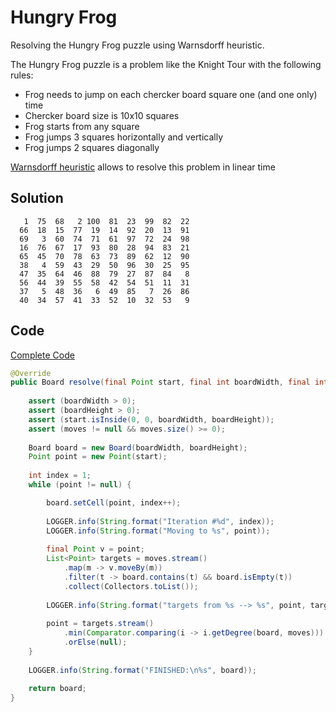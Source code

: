 # Hungry Frog

Resolving the Hungry Frog puzzle using Warnsdorff heuristic.

The Hungry Frog puzzle is a problem like the Knight Tour with the following rules:
* Frog needs to jump on each chercker board square one (and one only) time
* Chercker board size is 10x10 squares
* Frog starts from any square
* Frog jumps 3 squares horizontally and vertically
* Frog jumps 2 squares diagonally

[Warnsdorff heuristic](https://en.wikipedia.org/wiki/Knight%27s_tour) allows to resolve this problem in linear time

## Solution

```
   1  75  68   2 100  81  23  99  82  22
  66  18  15  77  19  14  92  20  13  91
  69   3  60  74  71  61  97  72  24  98
  16  76  67  17  93  80  28  94  83  21
  65  45  70  78  63  73  89  62  12  90
  38   4  59  43  29  50  96  30  25  95
  47  35  64  46  88  79  27  87  84   8
  56  44  39  55  58  42  54  51  11  31
  37   5  48  36   6  49  85   7  26  86
  40  34  57  41  33  52  10  32  53   9
```

## Code

[Complete Code](https://github.com/mad4j/puzzles/tree/master/src/dolmisani/puzzles/hungryfrog)

```java
@Override
public Board resolve(final Point start, final int boardWidth, final int boardHeight, final List<Delta> moves) {
	
	assert (boardWidth > 0);
	assert (boardHeight > 0);
	assert (start.isInside(0, 0, boardWidth, boardHeight));
	assert (moves != null && moves.size() >= 0);
		
	Board board = new Board(boardWidth, boardHeight);
	Point point = new Point(start);
		
	int index = 1;		
	while (point != null) {

		board.setCell(point, index++);
			
		LOGGER.info(String.format("Iteration #%d", index));
		LOGGER.info(String.format("Moving to %s", point));
			
		final Point v = point;
		List<Point> targets = moves.stream()	
			.map(m -> v.moveBy(m))
			.filter(t -> board.contains(t) && board.isEmpty(t))
			.collect(Collectors.toList());
			
		LOGGER.info(String.format("targets from %s --> %s", point, targets));
			
		point = targets.stream()
			.min(Comparator.comparing(i -> i.getDegree(board, moves)))
			.orElse(null);
	}
	
	LOGGER.info(String.format("FINISHED:\n%s", board));
		
	return board;
}
```

